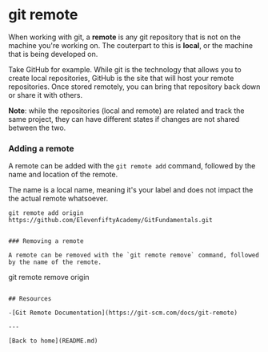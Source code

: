 # git remote
When working with git, a **remote** is any git repository that is not on the machine you're working on. The couterpart to this is **local**, or the machine that is being developed on.

Take GitHub for example. While git is the technology that allows you to create local repositories, GitHub is the site that will host your remote repositories. Once stored remotely, you can bring that repository back down or share it with others.

**Note**: while the repositories (local and remote) are related and track the same project, they can have different states if changes are not shared between the two.


### Adding a remote

A remote can be added with the `git remote add` command, followed by the name and location of the remote.

The name is a local name, meaning it's your label and does not impact the the actual remote whatsoever.

```
git remote add origin https://github.com/ElevenfiftyAcademy/GitFundamentals.git


### Removing a remote

A remote can be removed with the `git remote remove` command, followed by the name of the remote.

```
git remote remove origin
```

## Resources

-[Git Remote Documentation](https://git-scm.com/docs/git-remote)

---

[Back to home](README.md)